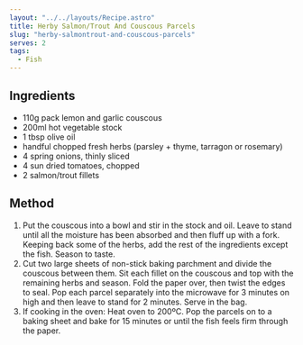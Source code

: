 ```yaml
---
layout: "../../layouts/Recipe.astro"
title: Herby Salmon/Trout And Couscous Parcels
slug: "herby-salmontrout-and-couscous-parcels"
serves: 2
tags:
  - Fish
---
```


## Ingredients

- 110g pack lemon and garlic couscous
- 200ml hot vegetable stock
- 1 tbsp olive oil
- handful chopped fresh herbs (parsley + thyme, tarragon or rosemary)
- 4 spring onions, thinly sliced
- 4 sun dried tomatoes, chopped
- 2 salmon/trout fillets

## Method

1. Put the couscous into a bowl and stir in the stock and oil. Leave to stand until all the moisture has been absorbed and then fluff up with a fork. Keeping back some of the herbs, add the rest of the ingredients except the fish. Season to taste.
1. Cut two large sheets of non-stick baking parchment and divide the couscous between them. Sit each fillet on the couscous and top with the remaining herbs and season. Fold the paper over, then twist the edges to seal. Pop each parcel separately into the microwave for 3 minutes on high and then leave to stand for 2 minutes. Serve in the bag.
1. If cooking in the oven: Heat oven to 200ºC. Pop the parcels on to a baking sheet and bake for 15 minutes or until the fish feels firm through the paper.